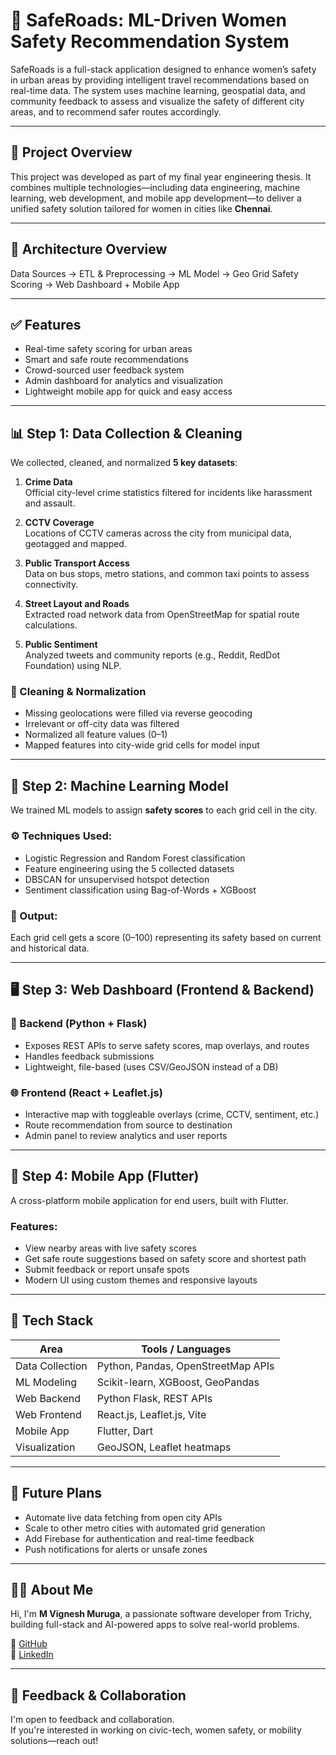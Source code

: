 # 🚦 SafeRoads: ML-Driven Women Safety Recommendation System

SafeRoads is a full-stack application designed to enhance women’s safety in urban areas by providing intelligent travel recommendations based on real-time data. The system uses machine learning, geospatial data, and community feedback to assess and visualize the safety of different city areas, and to recommend safer routes accordingly.

---

## 📌 Project Overview

This project was developed as part of my final year engineering thesis. It combines multiple technologies—including data engineering, machine learning, web development, and mobile app development—to deliver a unified safety solution tailored for women in cities like **Chennai**.

---

## 🔧 Architecture Overview

Data Sources → ETL & Preprocessing → ML Model → Geo Grid Safety Scoring → Web Dashboard + Mobile App


---

## ✅ Features

- Real-time safety scoring for urban areas
- Smart and safe route recommendations
- Crowd-sourced user feedback system
- Admin dashboard for analytics and visualization
- Lightweight mobile app for quick and easy access

---

## 📊 Step 1: Data Collection & Cleaning

We collected, cleaned, and normalized **5 key datasets**:

1. **Crime Data**  
   Official city-level crime statistics filtered for incidents like harassment and assault.

2. **CCTV Coverage**  
   Locations of CCTV cameras across the city from municipal data, geotagged and mapped.

3. **Public Transport Access**  
   Data on bus stops, metro stations, and common taxi points to assess connectivity.

4. **Street Layout and Roads**  
   Extracted road network data from OpenStreetMap for spatial route calculations.

5. **Public Sentiment**  
   Analyzed tweets and community reports (e.g., Reddit, RedDot Foundation) using NLP.

### 🧼 Cleaning & Normalization

- Missing geolocations were filled via reverse geocoding  
- Irrelevant or off-city data was filtered  
- Normalized all feature values (0–1)  
- Mapped features into city-wide grid cells for model input

---

## 🧠 Step 2: Machine Learning Model

We trained ML models to assign **safety scores** to each grid cell in the city.

### ⚙️ Techniques Used:

- Logistic Regression and Random Forest classification  
- Feature engineering using the 5 collected datasets  
- DBSCAN for unsupervised hotspot detection  
- Sentiment classification using Bag-of-Words + XGBoost

### 🔎 Output:

Each grid cell gets a score (0–100) representing its safety based on current and historical data.

---

## 🖥️ Step 3: Web Dashboard (Frontend & Backend)

### 🔗 Backend (Python + Flask)

- Exposes REST APIs to serve safety scores, map overlays, and routes  
- Handles feedback submissions  
- Lightweight, file-based (uses CSV/GeoJSON instead of a DB)

### 🌐 Frontend (React + Leaflet.js)

- Interactive map with toggleable overlays (crime, CCTV, sentiment, etc.)  
- Route recommendation from source to destination  
- Admin panel to review analytics and user reports

---

## 📱 Step 4: Mobile App (Flutter)

A cross-platform mobile application for end users, built with Flutter.

### Features:

- View nearby areas with live safety scores  
- Get safe route suggestions based on safety score and shortest path  
- Submit feedback or report unsafe spots  
- Modern UI using custom themes and responsive layouts

---

## 🧰 Tech Stack

| Area              | Tools / Languages                   |
|-------------------|--------------------------------------|
| Data Collection   | Python, Pandas, OpenStreetMap APIs   |
| ML Modeling       | Scikit-learn, XGBoost, GeoPandas     |
| Web Backend       | Python Flask, REST APIs              |
| Web Frontend      | React.js, Leaflet.js, Vite           |
| Mobile App        | Flutter, Dart                        |
| Visualization     | GeoJSON, Leaflet heatmaps            |

---


## 🚀 Future Plans

- Automate live data fetching from open city APIs  
- Scale to other metro cities with automated grid generation  
- Add Firebase for authentication and real-time feedback  
- Push notifications for alerts or unsafe zones

---

## 🙋‍♂️ About Me

Hi, I'm **M Vignesh Muruga**, a passionate software developer from Trichy, building full-stack and AI-powered apps to solve real-world problems.

📌 [GitHub](https://github.com/Vickytech16)  
📌 [LinkedIn](https://linkedin.com/in/vigneshmuruga)

---

## 💬 Feedback & Collaboration

I'm open to feedback and collaboration.  
If you're interested in working on civic-tech, women safety, or mobility solutions—reach out!




